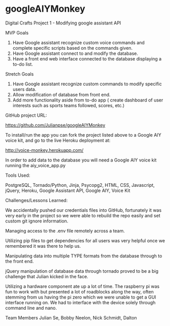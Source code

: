 # googleAIYMonkey
Digital Crafts Project 1 - Modifying google assistant API

MVP Goals

1. Have Google assistant recognize custom voice commands 
and complete specific scripts based on the commands given.
2. Have Google assistant connect to and modify the database.
3. Have a front end web interface connected to the database displaying a to-do list.



Stretch Goals
1. Have Google assistant recognize custom commands to modify specific users data.
2. Allow modification of database from front end.
3. Add more functionality aside from to-do app ( create dashboard of user interests such as sports teams followed, scores, etc.)



GitHub project URL:

https://github.com/Julianpse/googleAIYMonkey

To install/run the app you can fork the project listed above to a Google AIY voice
kit, and go to the live Heroku deployment at:

http://voice-monkey.herokuapp.com/

In order to add data to the database you will need a Google AIY voice kit running
the aiy_voice_app.py



Tools Used:

PostgreSQL, Tornado/Python, Jinja, Psycopg2, HTML, CSS, Javascript, jQuery, Heroku, Google Assistant API, Google AIY, Voice Kit




Challenges/Lessons Learned:

We accidentally pushed our credentials files into GitHub, fortunately it was
very early in the project so we were able to rebuild the repo easily and set
custom git ignore information.

Managing access to the .env file remotely across a team.

Utilizing pip files to get dependencies for all users was very helpful once
we remembered it was there to help us.

Manipulating data into multiple TYPE formats from the database through to the front end.

jQuery manipulation of database data through tornado proved to be a big challenge
that Julian kicked in the face.

Utilizing a hardware component ate up a lot of time. The raspberry pi was fun to work
with but presented a lot of roadblocks along the way, often stemming from us having the 
pi zero which we were unable to get a GUI interface running on. We had to interface with
the device solely through command line and nano. 



Team Members
Julian Se, Bobby Neelon, Nick Schmidt, Dalton